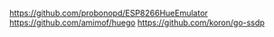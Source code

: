 https://github.com/probonopd/ESP8266HueEmulator
https://github.com/amimof/huego
https://github.com/koron/go-ssdp